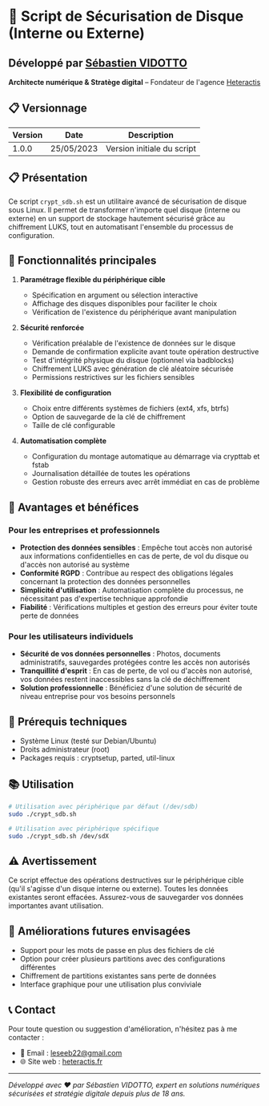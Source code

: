 # 🔐 Script de Sécurisation de Disque (Interne ou Externe)

## Développé par [Sébastien VIDOTTO](https://heteractis.fr)
**Architecte numérique & Stratège digital** – Fondateur de l'agence [Heteractis](https://heteractis.fr)

## 📋 Versionnage

| Version | Date | Description |
|---------|------|-------------|
| 1.0.0 | 25/05/2023 | Version initiale du script |

## 📋 Présentation

Ce script `crypt_sdb.sh` est un utilitaire avancé de sécurisation de disque sous Linux. Il permet de transformer n'importe quel disque (interne ou externe) en un support de stockage hautement sécurisé grâce au chiffrement LUKS, tout en automatisant l'ensemble du processus de configuration.

## 🚀 Fonctionnalités principales

1. **Paramétrage flexible du périphérique cible**
   - Spécification en argument ou sélection interactive
   - Affichage des disques disponibles pour faciliter le choix
   - Vérification de l'existence du périphérique avant manipulation

2. **Sécurité renforcée**
   - Vérification préalable de l'existence de données sur le disque
   - Demande de confirmation explicite avant toute opération destructive
   - Test d'intégrité physique du disque (optionnel via badblocks)
   - Chiffrement LUKS avec génération de clé aléatoire sécurisée
   - Permissions restrictives sur les fichiers sensibles

3. **Flexibilité de configuration**
   - Choix entre différents systèmes de fichiers (ext4, xfs, btrfs)
   - Option de sauvegarde de la clé de chiffrement
   - Taille de clé configurable

4. **Automatisation complète**
   - Configuration du montage automatique au démarrage via crypttab et fstab
   - Journalisation détaillée de toutes les opérations
   - Gestion robuste des erreurs avec arrêt immédiat en cas de problème

## 💼 Avantages et bénéfices

### Pour les entreprises et professionnels

- **Protection des données sensibles** : Empêche tout accès non autorisé aux informations confidentielles en cas de perte, de vol du disque ou d'accès non autorisé au système
- **Conformité RGPD** : Contribue au respect des obligations légales concernant la protection des données personnelles
- **Simplicité d'utilisation** : Automatisation complète du processus, ne nécessitant pas d'expertise technique approfondie
- **Fiabilité** : Vérifications multiples et gestion des erreurs pour éviter toute perte de données

### Pour les utilisateurs individuels

- **Sécurité de vos données personnelles** : Photos, documents administratifs, sauvegardes protégées contre les accès non autorisés
- **Tranquillité d'esprit** : En cas de perte, de vol ou d'accès non autorisé, vos données restent inaccessibles sans la clé de déchiffrement
- **Solution professionnelle** : Bénéficiez d'une solution de sécurité de niveau entreprise pour vos besoins personnels

## 🔧 Prérequis techniques

- Système Linux (testé sur Debian/Ubuntu)
- Droits administrateur (root)
- Packages requis : cryptsetup, parted, util-linux

## 📚 Utilisation

```bash
# Utilisation avec périphérique par défaut (/dev/sdb)
sudo ./crypt_sdb.sh

# Utilisation avec périphérique spécifique
sudo ./crypt_sdb.sh /dev/sdX
```

## ⚠️ Avertissement

Ce script effectue des opérations destructives sur le périphérique cible (qu'il s'agisse d'un disque interne ou externe). Toutes les données existantes seront effacées. Assurez-vous de sauvegarder vos données importantes avant utilisation.

## 🔄 Améliorations futures envisagées

- Support pour les mots de passe en plus des fichiers de clé
- Option pour créer plusieurs partitions avec des configurations différentes
- Chiffrement de partitions existantes sans perte de données
- Interface graphique pour une utilisation plus conviviale

## 📞 Contact

Pour toute question ou suggestion d'amélioration, n'hésitez pas à me contacter :

- 📧 Email : leseeb22@gmail.com
- 🌐 Site web : [heteractis.fr](https://heteractis.fr)

---

*Développé avec ❤️ par Sébastien VIDOTTO, expert en solutions numériques sécurisées et stratégie digitale depuis plus de 18 ans.*